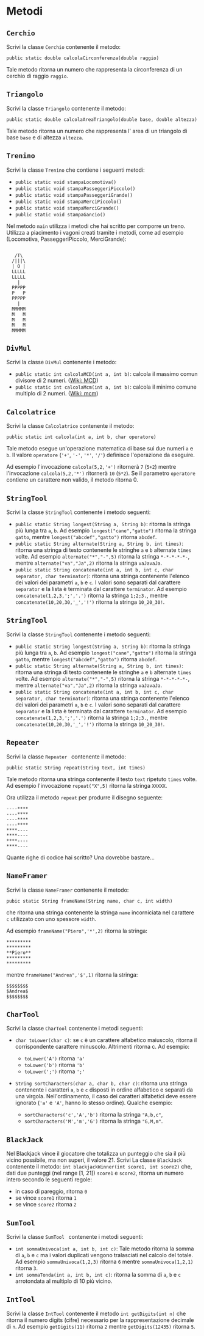 # Metodi

## `Cerchio`
Scrivi la classe `Cerchio` contenente il metodo:

`public static double calcolaCirconferenza(double raggio)`

Tale metodo ritorna un numero che rappresenta la circonferenza di un cerchio di raggio `raggio`.

## `Triangolo`
Scrivi la classe `Triangolo` contenente il metodo:

`public static double calcolaAreaTriangolo(double base, double altezza)`

Tale metodo ritorna un numero che rappresenta l' area di un triangolo di base `base` e di altezza `altezza`.



## `Trenino`
Scrivi la classe `Trenino` che contiene i seguenti metodi:

- `public static void stampaLocomotiva()`
- `public static void stampaPasseggeriPiccolo()`
- `public static void stampaPasseggeriGrande()`
- `public static void stampaMerciPiccolo()`
- `public static void stampaMerciGrande()`
- `public static void stampaGancio()`

Nel metodo `main` utilizza i metodi che hai scritto per comporre un treno. Utilizza a piacimento i vagoni creati tramite i metodi, come ad esempio (Locomotiva, PasseggeriPiccolo, MerciGrande):

```

   /T\
  /|||\
  | O |
  LLLLL
  LLLLL
    |
  PPPPP
  P   P
  PPPPP
    |
  MMMMM
  M   M
  M   M
  M   M
  MMMMM

```

## `DivMul`

Scrivi la classe `DivMul` contenente i metodo:

- `public static int calcolaMCD(int a, int b)`: calcola il massimo comun divisore di 2 numeri. ([Wiki: MCD](https://it.wikipedia.org/wiki/Massimo_comun_divisore))
- `public static int calcolaMcm(int a, int b)`: calcola il minimo comune multiplo di 2 numeri. ([Wiki: mcm](https://it.wikipedia.org/wiki/Minimo_comune_multiplo))



## `Calcolatrice`
Scrivi la classe `Calcolatrice` contenente il metodo:

`public static int calcola(int a, int b, char operatore)`

Tale metodo esegue un'operazione matematica di base sui due numeri `a` e `b`. Il valore `operatore` (`'+'`, `'-'`, `'*'`, `'/'`) definisce l'operazione da eseguire. 

Ad esempio l'invocazione `calcola(5,2,'+')` ritornerà `7` (`5+2`) mentre l'invocazione `calcola(5,2,'*')` ritornerà `10` (`5*2`). Se il parametro `operatore` contiene un carattere non valido, il metodo ritorna 0.

## `StringTool`

Scrivi la classe `StringTool` contenente i metodo seguenti:

- `public static String longest(String a, String b)`: ritorna la stringa più lunga tra `a`, `b`. Ad esempio `longest("cane","gatto")` ritorna la stringa `gatto`, mentre `longest("abcdef","gatto")` ritorna `abcdef`.
- `public static String alternate(String a, String b, int times)`: ritorna una stringa di testo contenente le stringhe `a` e `b` alternate `times` volte. Ad esempio `alternate("*","-",5)` ritorna la stringa `*-*-*-*-*-`, mentre `alternate("va","Ja",2)` ritorna la stringa `vaJavaJa`.
- `public static String concatenate(int a, int b, int c, char separator, char terminator)`: ritorna una stringa contenente l'elenco dei valori dei parametri `a`, `b` e `c`. I valori sono separati dal carattere `separator` e la lista è terminata dal carattere `terminator`. Ad esempio `concatenate(1,2,3,';','.')` ritorna la stringa `1;2;3.`, mentre `concatenate(10,20,30,'_','!')` ritorna la stringa `10_20_30!`.

## `StringTool`

Scrivi la classe `StringTool` contenente i metodo seguenti:

- `public static String longest(String a, String b)`: ritorna la stringa più lunga tra `a`, `b`. Ad esempio `longest("cane","gatto")` ritorna la stringa `gatto`, mentre `longest("abcdef","gatto")` ritorna `abcdef`.
- `public static String alternate(String a, String b, int times)`: ritorna una stringa di testo contenente le stringhe `a` e `b` alternate `times` volte. Ad esempio `alternate("*","-",5)` ritorna la stringa `*-*-*-*-*-`, mentre `alternate("va","Ja",2)` ritorna la stringa `vaJavaJa`.
- `public static String concatenate(int a, int b, int c, char separator, char terminator)`: ritorna una stringa contenente l'elenco dei valori dei parametri `a`, `b` e `c`. I valori sono separati dal carattere `separator` e la lista è terminata dal carattere `terminator`. Ad esempio `concatenate(1,2,3,';','.')` ritorna la stringa `1;2;3.`, mentre `concatenate(10,20,30,'_','!')` ritorna la stringa `10_20_30!`.


## `Repeater`
Scrivi la classe `Repeater ` contenente il metodo:

`public static String repeat(String text, int times)`

Tale metodo ritorna una stringa contenente il testo `text` ripetuto `times` volte. Ad esempio l'invocazione `repeat("X",5)` ritorna la stringa `XXXXX`.

Ora utilizza il metodo `repeat` per produrre il disegno seguente:

~~~text
----****
----****
----****
----****
****----
****----
****----
****----
~~~

Quante righe di codice hai scritto? Una dovrebbe bastare...

## `NameFramer`

Scrivi la classe `NameFramer` contenente il metodo:

`pubic static String frameName(String name, char c, int width)`

che ritorna una stringa contenente la stringa `name` incorniciata nel carattere `c` utilizzato con uno spessore `width`.

Ad esempio `frameName("Piero",'*',2)` ritorna la stringa:

~~~text
*********
*********
**Piero**
*********
*********
~~~


mentre `frameName("Andrea",'$',1)` ritorna la stringa:

~~~text
$$$$$$$$
$Andrea$
$$$$$$$$
~~~

## `CharTool`

Scrivi la classe `CharTool` contenente i metodi seguenti:

- `char toLower(char c)`: se `c` è un carattere alfabetico maiuscolo, ritorna il corrispondente carattere minuscolo. Altrimenti ritorna c. Ad esempio:
	
	- `toLower('A')` ritorna `'a'` 
	- `toLower('b')` ritorna `'b'`
	- `toLower(';')` ritorna `';'`

- `String sortCharacters(char a, char b, char c)`: ritorna una stringa contenente i caratteri `a`, `b` e `c` disposti in ordine alfabetico e separati da una virgola. Nell'ordinamento, il caso dei caratteri alfabetici deve essere ignorato (`'a'` e `'A'`, hanno lo stesso ordine). Qualche esempio:

	- `sortCharacters('c','A','b')` ritorna la stringa `"A,b,c"`,
	- `sortCharacters('M','m','G')` ritorna la stringa `"G,M,m"`.

## `BlackJack`

Nel Blackjack vince il giocatore che totalizza un punteggio che sia il più vicino possibile, ma non superi, il valore 21. Scrivi La classe `BlackJack` contenente il metodo: 
	`int blackjackWinner(int score1, int score2)` 
che, dati due punteggi (nel range [1, 21]) `score1` e `score2`, ritorna un numero intero secondo le seguenti regole:

- in caso di pareggio, ritorna `0`
- se vince `score1` ritorna `1`
- se vince `score2` ritorna `2`


## `SumTool`

Scrivi la classe `SumTool ` contenente i metodi seguenti:

- `int sommaUnivoca(int a, int b, int c)`: Tale metodo ritorna la somma di `a`, `b` e `c` ma i valori duplicati vengono tralasciati nel calcolo del totale. Ad esempio `sommaUnivoca(1,2,3)` ritorna `6` mentre `sommaUnivoca(1,2,1)` ritorna `3`.
- `int sommaTonda(int a, int b, int c)`: ritorna la somma di `a`, `b` e `c` arrotondata al multiplo di 10 più vicino.

## `IntTool`
Scrivi la classe `IntTool` contenente il metodo `int getDigits(int n)` che ritorna il numero digits (cifre) necessario per la rappresentazione decimale di `n`. Ad esempio `getDigits(11)` ritorna `2` mentre `getDigits(12435)` ritorna `5`.


